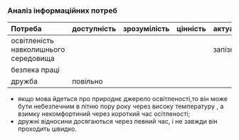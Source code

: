 ### Аналіз інформаційних потреб
|Потреба|доступність|зрозумілість|цінність|актуальність |
|:-     |:-          |:-          |:-     |:-           |
|освітленість навколишнього середовища|  |  |   |запізно|
|безпека праці|       |          |          |           |
|дружба|повільно|             |            |            | 

- якщо мова йдеться про природнє джерело освітленості,то він може бути небезпечним в літню пору року через високу температуру , а взимку некомфортиний через короткий час осітленості;
- дружні відносини досягаються через певний час, і не завжди він проходить швидко.
